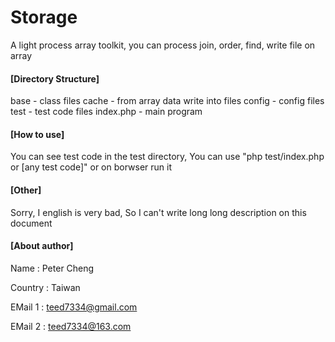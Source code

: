 # Storage
A light process array toolkit, you can process join, order, find, write file on array

#### [Directory Structure]
base - class files
cache - from array data write into files
config - config files
test - test code files
index.php - main program


#### [How to use]
You can see test code in the test directory, You can use "php test/index.php or [any test code]" or on borwser run it


#### [Other]
Sorry, I english is very bad, So I can't write long long description on this document

#### [About author]
Name    : Peter Cheng

Country : Taiwan

EMail 1 : teed7334@gmail.com

EMail 2 : teed7334@163.com
